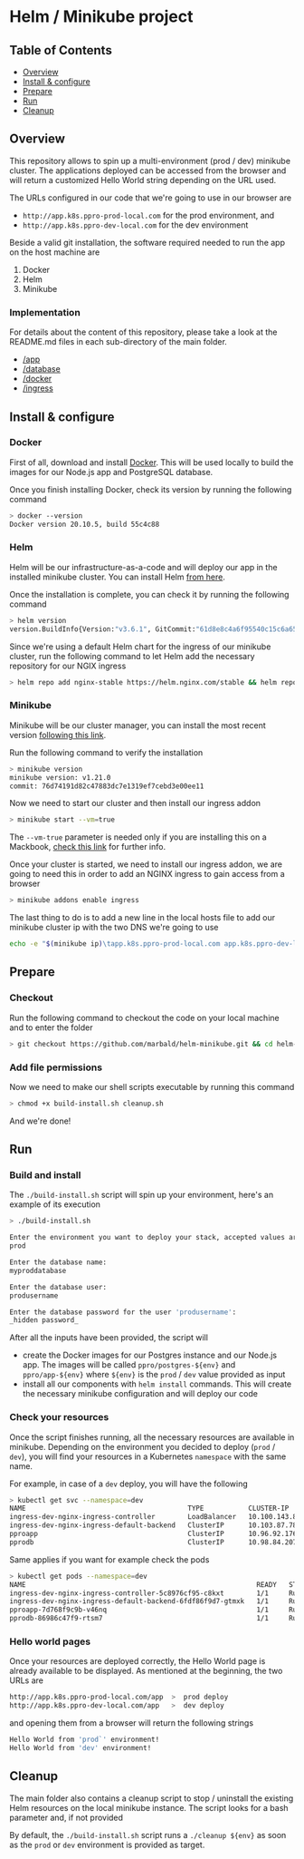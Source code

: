 # Helm / Minikube project

## Table of Contents  
- [Overview](https://github.com/marbald/helm-minikube#overview)
- [Install & configure](https://github.com/marbald/helm-minikube#install--configure)
- [Prepare](https://github.com/marbald/helm-minikube#prepare)
- [Run](https://github.com/marbald/helm-minikube#run)
- [Cleanup](https://github.com/marbald/helm-minikube#cleanup)

## Overview
This repository allows to spin up a multi-environment (prod / dev) minikube cluster. The applications deployed can be accessed from the browser and will return a customized Hello World string depending on the URL used.

The URLs configured in our code that we're going to use in our browser are

- `http://app.k8s.ppro-prod-local.com` for the prod environment, and
- `http://app.k8s.ppro-dev-local.com` for the dev environment

Beside a valid git installation, the software required needed to run the app on the host machine are

1. Docker
2. Helm
3. Minikube

### Implementation

For details about the content of this repository, please take a look at the README.md files in each sub-directory of the main folder.

- [/app](https://github.com/marbald/helm-minikube/tree/master/app)
- [/database](https://github.com/marbald/helm-minikube/tree/master/database)
- [/docker](https://github.com/marbald/helm-minikube/tree/master/docker)
- [/ingress](https://github.com/marbald/helm-minikube/tree/master/ingress)

## Install & configure

### Docker

First of all, download and install [Docker](https://docs.docker.com/get-docker/). This will be used locally to build the images for our Node.js app and PostgreSQL database.

Once you finish installing Docker, check its version by running the following command

```bash
> docker --version
Docker version 20.10.5, build 55c4c88
```

### Helm

Helm will be our infrastructure-as-a-code and will deploy our app in the installed minikube cluster. You can install Helm [from here](https://helm.sh/docs/intro/install/).

Once the installation is complete, you can check it by running the following command

```bash
> helm version
version.BuildInfo{Version:"v3.6.1", GitCommit:"61d8e8c4a6f95540c15c6a65f36a6dd0a45e7a2f", GitTreeState:"dirty", GoVersion:"go1.16.5"}
```

Since we're using a default Helm chart for the ingress of our minikube cluster, run the following command to let Helm add the necessary repository for our NGIX ingress

```bash
> helm repo add nginx-stable https://helm.nginx.com/stable && helm repo update
```

### Minikube

Minikube will be our cluster manager, you can install the most recent version [following this link](https://minikube.sigs.k8s.io/docs/start/).

Run the following command to verify the installation

```bash
> minikube version
minikube version: v1.21.0
commit: 76d74191d82c47883dc7e1319ef7cebd3e00ee11
```

Now we need to start our cluster and then install our ingress addon

```bash
> minikube start --vm=true
```

The `--vm-true` parameter is needed only if you are installing this on a Mackbook, [check this link](https://github.com/kubernetes/minikube/issues/7332) for further info.

Once your cluster is started, we need to install our ingress addon, we are going to need this in order to add an NGINX ingress to gain access from a browser

```bash
> minikube addons enable ingress
```

The last thing to do is to add a new line in the local hosts file to add our minikube cluster ip with the two DNS we're going to use

```bash
echo -e "$(minikube ip)\tapp.k8s.ppro-prod-local.com app.k8s.ppro-dev-local.com" | sudo tee -a /etc/hosts
```

## Prepare

### Checkout

Run the following command to checkout the code on your local machine and to enter the folder

```bash
> git checkout https://github.com/marbald/helm-minikube.git && cd helm-minikube
```

### Add file permissions

Now we need to make our shell scripts executable by running this command

```bash
> chmod +x build-install.sh cleanup.sh
```

And we're done!

## Run

### Build and install

The `./build-install.sh` script will spin up your environment, here's an example of its execution

```bash
> ./build-install.sh

Enter the environment you want to deploy your stack, accepted values are 'prod' or 'dev' (case sensitive):
prod

Enter the database name:
myproddatabase

Enter the database user:
produsername

Enter the database password for the user 'produsername':
_hidden password_
```

After all the inputs have been provided, the script will 

- create the Docker images for our Postgres instance and our Node.js app. The images will be called `ppro/postgres-${env}` and `ppro/app-${env}` where `${env}` is the `prod` / `dev` value provided as input
- install all our components with `helm install` commands. This will create the necessary minikube configuration and will deploy our code

### Check your resources

Once the script finishes running, all the necessary resources are available in minikube. Depending on the environment you decided to deploy (`prod` / `dev`), you will find your resources in a Kubernetes `namespace` with the same name.

For example, in case of a `dev` deploy, you will have the following

```bash
> kubectl get svc --namespace=dev
NAME                                        TYPE           CLUSTER-IP      EXTERNAL-IP   PORT(S)                      AGE
ingress-dev-nginx-ingress-controller        LoadBalancer   10.100.143.87   <pending>     80:31460/TCP,443:30022/TCP   7h21m
ingress-dev-nginx-ingress-default-backend   ClusterIP      10.103.87.78    <none>        80/TCP                       7h21m
pproapp                                     ClusterIP      10.96.92.176    <none>        3000/TCP                     7h21m
pprodb                                      ClusterIP      10.98.84.207    <none>        5432/TCP                     7h21m
```

Same applies if you want for example check the pods

```bash
> kubectl get pods --namespace=dev
NAME                                                         READY   STATUS    RESTARTS   AGE
ingress-dev-nginx-ingress-controller-5c8976cf95-c8kxt        1/1     Running   7          7h21m
ingress-dev-nginx-ingress-default-backend-6fdf86f9d7-gtmxk   1/1     Running   4          7h21m
pproapp-7d768f9c9b-v46nq                                     1/1     Running   1          7h21m
pprodb-86986c47f9-rtsm7                                      1/1     Running   1          7h22m
```

### Hello world pages

Once your resources are deployed correctly, the Hello World page is already available to be displayed. As mentioned at the beginning, the two URLs are

```bash
http://app.k8s.ppro-prod-local.com/app  >  prod deploy
http://app.k8s.ppro-dev-local.com/app   >  dev deploy
```

and opening them from a browser will return the following strings

```bash
Hello World from 'prod`' environment!
Hello World from 'dev' environment!
```

## Cleanup

The main folder also contains a cleanup script to stop / uninstall the existing Helm resources on the local minikube instance. The script looks for a bash parameter and, if not provided 

By default, the `./build-install.sh` script runs a `./cleanup ${env}` as soon as the `prod` or `dev` environment is provided as target.